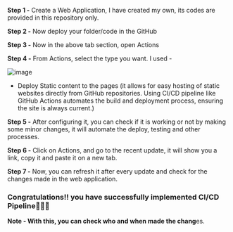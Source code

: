 **Step 1 -**
Create a Web Application, I have created my own, its codes are provided in this repository only.

**Step 2 -**
Now deploy your folder/code in the GitHub

**Step 3 -**
Now in the above tab section, open Actions

**Step 4 -**
From Actions, select the type you want. 
I used - 

![image](https://github.com/Utkarsh067/Implementing-CI-CD/assets/161854515/5acc0ea9-bd2b-48e2-ad05-b6b701a737dd)

+ Deploy Static content to the pages (it allows for easy hosting of static websites directly from GitHub repositories. Using CI/CD pipeline like GitHub Actions automates the build and deployment process, ensuring the site is always current.)

**Step 5 -**
After configuring it, you can check if it is working or not by making some minor changes, it will automate the deploy, testing and other processes.

**Step 6 -**
Click on Actions, and go to the recent update, it will show you a link, copy it and paste it on a new tab.

**Step 7 -**
Now, you can refresh it after every update and check for the changes made in the web application.

### **Congratulations!! you have successfully implemented CI/CD Pipeline🎉🎉🎉**

**Note - With this, you can check who and when made the chang**es.
